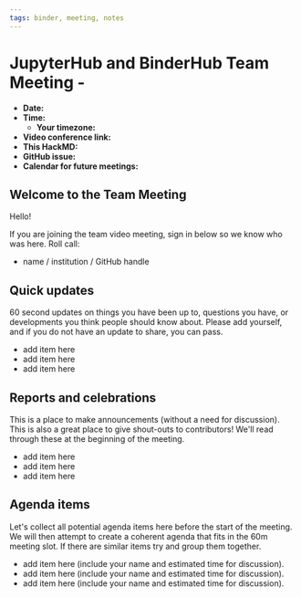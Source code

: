 ```yaml
---
tags: binder, meeting, notes
---
```


# JupyterHub and BinderHub Team Meeting - <Month>

- **Date:**
- **Time:**
  - **Your timezone:**
- **Video conference link:**
- **This HackMD:**
- **GitHub issue:**
- **Calendar for future meetings:**

## Welcome to the Team Meeting

Hello!

If you are joining the team video meeting, sign in below so we know who was here. Roll call:

- name / institution / GitHub handle

## Quick updates

60 second updates on things you have been up to, questions you have, or developments you think people should know about. Please add yourself, and if you do not have an update to share, you can pass.

- add item here
- add item here
- add item here

## Reports and celebrations

This is a place to make announcements (without a need for discussion). This is also a great place to give shout-outs to contributors! We'll read through these at the beginning of the meeting.

- add item here
- add item here
- add item here

## Agenda items

Let's collect all potential agenda items here before the start of the meeting. We will then attempt to create a coherent agenda that fits in the 60m meeting slot. If there are similar items try and group them together.

- add item here (include your name and estimated time for discussion).
- add item here (include your name and estimated time for discussion).
- add item here (include your name and estimated time for discussion).
